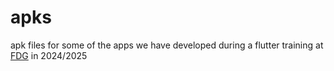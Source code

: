 # apks
apk files for some of the apps we have developed during a flutter training at [FDG](https://fdg-ab.de/) in 2024/2025
